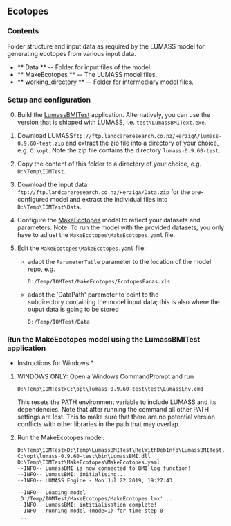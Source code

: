 ## Ecotopes

### Contents
Folder structure and input data as required by the LUMASS model 
for generating ecotopes from various input data. 

- ** Data ** -- Folder for input files of the model.
- ** MakeEcotopes ** -- The LUMASS model files.
- ** working_directory ** -- Folder for intermediary model files.

### Setup and configuration

0. Build the [LumassBMITest](https://github.com/niwa/interoperable_land_water_models/tree/master/Examples/BMI/LumassBMI/src) application. Alternatively, you can use the version that is shipped with LUMASS, i.e. `test\LumassBMIText.exe`.  

1. Download LUMASS`ftp://ftp.landcareresearch.co.nz/HerzigA/lumass-0.9.60-test.zip` 
   and extract the zip file into a directory of your choice, e.g. `C:\opt`. Note 
   the zip file contains the directory `lumass-0.9.60-test`.

2. Copy the content of this folder to a directory of your choice, e.g. `D:\Temp\IOMTest`.
  
3. Download the input data `ftp://ftp.landcareresearch.co.nz/HerzigA/Data.zip` for the pre-configured model and extract the individual files 
   into `D:\Temp\IOMTest\Data`.
 
  
4. Configure the [MakeEcotopes](https://github.com/niwa/interoperable_land_water_models/tree/master/Examples/BMI/LumassBMI/Ecotopes/MakeEcotopes) model to reflect your datasets and parameters. Note: To run the model with the provided datasets, you only have to adjust the `MakeEcotopes\MakeEcotopes.yaml` file.

5. Edit the `MakeEcotopes\MakeEcotopes.yaml` file:
		
	- adapt the `ParameterTable` parameter to the location
	  of the model repo, e.g. 
	  ```
	  D:/Temp/IOMTest/MakeEcotopes/EcotopesParas.xls
	  ```
		
	- adapt the 'DataPath' parameter to point to the   
	  subdirectory containing the model input data; this 
	  is also where the ouput data is going to be stored
	  
	  ```
	  D:/Temp/IOMTest/Data
	  ```

### Run the MakeEcotopes model using the LumassBMITest application

* Instructions for Windows *
	  
1. 	WINDOWS ONLY: Open a Windows CommandPrompt and run
	```
	D:\Temp\IOMTest>C:\opt\lumass-0.9.60-test\test\LumassEnv.cmd 
	```
	This resets the PATH environment variable to include LUMASS and its 
	dependencies. Note that after running the command all other PATH settings
	are lost. This to make sure that there are no potential version conflicts
	with other libraries in the path that may overlap.
	
2.	Run the MakeEcotopes model: 
	```
	D:\Temp\IOMTest>D:\Temp\LumassBMITest\RelWithDebInfo\LumassBMITest.exe C:\opt\lumass-0.9.60-test\bin\LumassBMI.dll D:\Temp\IOMTest\MakeEcotopes\MakeEcotopes.yaml
	--INFO-- LumassBMI is now connected to BMI log function!
	--INFO-- LumassBMI: initialising...
	--INFO-- LUMASS Engine - Mon Jul 22 2019, 19:27:43

	--INFO-- Loading model 'D:/Temp/IOMTest/MakeEcotopes/MakeEcotopes.lmx' ...
	--INFO-- LumassBMI: intitialisation complete!
	--INFO-- running model (mode=1) for time step 0	
	...
	```


	  

